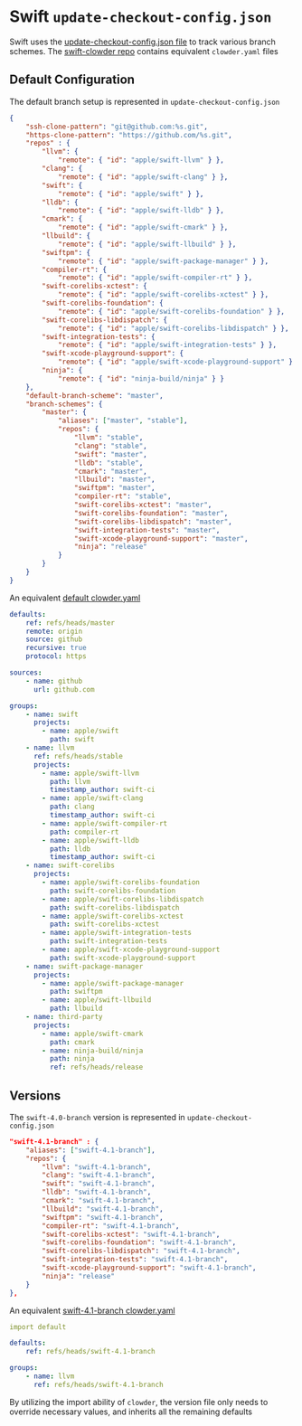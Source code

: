 # Swift `update-checkout-config.json`

Swift uses the [update-checkout-config.json file](https://github.com/apple/swift/blob/master/utils/update-checkout-config.json) to track various branch schemes. The [swift-clowder repo](https://github.com/JrGoodle/swift-clowder/tree/swift) contains equivalent `clowder.yaml` files

## Default Configuration

The default branch setup is represented in `update-checkout-config.json`

```json
{
    "ssh-clone-pattern": "git@github.com:%s.git",
    "https-clone-pattern": "https://github.com/%s.git",
    "repos" : {
        "llvm": {
            "remote": { "id": "apple/swift-llvm" } },
        "clang": {
            "remote": { "id": "apple/swift-clang" } },
        "swift": {
            "remote": { "id": "apple/swift" } },
        "lldb": {
            "remote": { "id": "apple/swift-lldb" } },
        "cmark": {
            "remote": { "id": "apple/swift-cmark" } },
        "llbuild": {
            "remote": { "id": "apple/swift-llbuild" } },
        "swiftpm": {
            "remote": { "id": "apple/swift-package-manager" } },
        "compiler-rt": {
            "remote": { "id": "apple/swift-compiler-rt" } },
        "swift-corelibs-xctest": {
            "remote": { "id": "apple/swift-corelibs-xctest" } },
        "swift-corelibs-foundation": {
            "remote": { "id": "apple/swift-corelibs-foundation" } },
        "swift-corelibs-libdispatch": {
            "remote": { "id": "apple/swift-corelibs-libdispatch" } },
        "swift-integration-tests": {
            "remote": { "id": "apple/swift-integration-tests" } },
        "swift-xcode-playground-support": {
            "remote": { "id": "apple/swift-xcode-playground-support" } },
        "ninja": {
            "remote": { "id": "ninja-build/ninja" } }
    },
    "default-branch-scheme": "master",
    "branch-schemes": {
        "master": {
            "aliases": ["master", "stable"],
            "repos": {
                "llvm": "stable",
                "clang": "stable",
                "swift": "master",
                "lldb": "stable",
                "cmark": "master",
                "llbuild": "master",
                "swiftpm": "master",
                "compiler-rt": "stable",
                "swift-corelibs-xctest": "master",
                "swift-corelibs-foundation": "master",
                "swift-corelibs-libdispatch": "master",
                "swift-integration-tests": "master",
                "swift-xcode-playground-support": "master",
                "ninja": "release"
            }
        }
    }
}
```

An equivalent [default clowder.yaml](https://github.com/JrGoodle/swift-clowder/blob/master/clowder.yaml)

```yaml
defaults:
    ref: refs/heads/master
    remote: origin
    source: github
    recursive: true
    protocol: https

sources:
    - name: github
      url: github.com

groups:
    - name: swift
      projects:
        - name: apple/swift
          path: swift
    - name: llvm
      ref: refs/heads/stable
      projects:
        - name: apple/swift-llvm
          path: llvm
          timestamp_author: swift-ci
        - name: apple/swift-clang
          path: clang
          timestamp_author: swift-ci
        - name: apple/swift-compiler-rt
          path: compiler-rt
        - name: apple/swift-lldb
          path: lldb
          timestamp_author: swift-ci
    - name: swift-corelibs
      projects:
        - name: apple/swift-corelibs-foundation
          path: swift-corelibs-foundation
        - name: apple/swift-corelibs-libdispatch
          path: swift-corelibs-libdispatch
        - name: apple/swift-corelibs-xctest
          path: swift-corelibs-xctest
        - name: apple/swift-integration-tests
          path: swift-integration-tests
        - name: apple/swift-xcode-playground-support
          path: swift-xcode-playground-support
    - name: swift-package-manager
      projects:
        - name: apple/swift-package-manager
          path: swiftpm
        - name: apple/swift-llbuild
          path: llbuild
    - name: third-party
      projects:
        - name: apple/swift-cmark
          path: cmark
        - name: ninja-build/ninja
          path: ninja
          ref: refs/heads/release
```

## Versions

The `swift-4.0-branch` version is represented in `update-checkout-config.json`

```json
"swift-4.1-branch" : {
    "aliases": ["swift-4.1-branch"],
    "repos": {
        "llvm": "swift-4.1-branch",
        "clang": "swift-4.1-branch",
        "swift": "swift-4.1-branch",
        "lldb": "swift-4.1-branch",
        "cmark": "swift-4.1-branch",
        "llbuild": "swift-4.1-branch",
        "swiftpm": "swift-4.1-branch",
        "compiler-rt": "swift-4.1-branch",
        "swift-corelibs-xctest": "swift-4.1-branch",
        "swift-corelibs-foundation": "swift-4.1-branch",
        "swift-corelibs-libdispatch": "swift-4.1-branch",
        "swift-integration-tests": "swift-4.1-branch",
        "swift-xcode-playground-support": "swift-4.1-branch",
        "ninja": "release"
    }
},
```

An equivalent [swift-4.1-branch clowder.yaml](https://github.com/JrGoodle/swift-clowder/blob/master/versions/swift-4.1-branch/clowder.yaml)

```yaml
import default

defaults:
    ref: refs/heads/swift-4.1-branch

groups:
    - name: llvm
      ref: refs/heads/swift-4.1-branch
```

By utilizing the import ability of `clowder`, the version file only needs to override necessary values, and inherits all the remaining defaults
